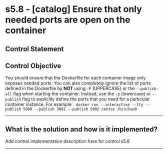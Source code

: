 # s5.8 - \[catalog\] Ensure that only needed ports are open on the container

## Control Statement

## Control Objective

You should ensure that the Dockerfile for each container image only exposes needed ports. You can also completely ignore the list of ports defined in the Dockerfile by **NOT** using `-P` (UPPERCASE) or the `--publish-all` flag when starting the container. Instead, use the `-p` (lowercase) or `--publish` flag to explicitly define the ports that you need for a particular container instance.    For example:  ```  docker run --interactive --tty --publish 5000 --publish 5001 --publish 5002 centos /bin/bash  ```

______________________________________________________________________

## What is the solution and how is it implemented?

Add control implementation description here for control s5.8

______________________________________________________________________
